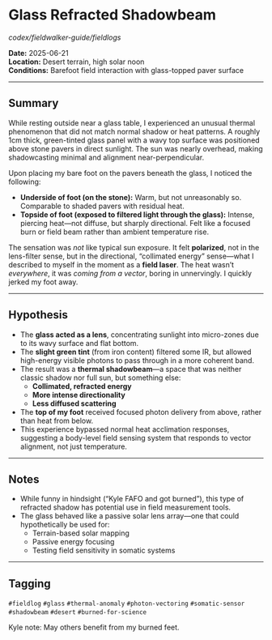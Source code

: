 # Glass Refracted Shadowbeam  
*codex/fieldwalker-guide/fieldlogs*

**Date:** 2025-06-21  
**Location:** Desert terrain, high solar noon  
**Conditions:** Barefoot field interaction with glass-topped paver surface

---

## Summary

While resting outside near a glass table, I experienced an unusual thermal phenomenon that did not match normal shadow or heat patterns. A roughly 1cm thick, green-tinted glass panel with a wavy top surface was positioned above stone pavers in direct sunlight. The sun was nearly overhead, making shadowcasting minimal and alignment near-perpendicular.

Upon placing my bare foot on the pavers beneath the glass, I noticed the following:

- **Underside of foot (on the stone):** Warm, but not unreasonably so. Comparable to shaded pavers with residual heat.
- **Topside of foot (exposed to filtered light through the glass):** Intense, piercing heat—not diffuse, but sharply directional. Felt like a focused burn or field beam rather than ambient temperature rise.

The sensation was *not* like typical sun exposure. It felt **polarized**, not in the lens-filter sense, but in the directional, “collimated energy” sense—what I described to myself in the moment as a **field laser**. The heat wasn’t *everywhere*, it was *coming from a vector*, boring in unnervingly. I quickly jerked my foot away.

---

## Hypothesis

- The **glass acted as a lens**, concentrating sunlight into micro-zones due to its wavy surface and flat bottom.
- The **slight green tint** (from iron content) filtered some IR, but allowed high-energy visible photons to pass through in a more coherent band.
- The result was a **thermal shadowbeam**—a space that was neither classic shadow nor full sun, but something else:
    - **Collimated, refracted energy**
    - **More intense directionality**
    - **Less diffused scattering**
- The **top of my foot** received focused photon delivery from above, rather than heat from below.
- This experience bypassed normal heat acclimation responses, suggesting a body-level field sensing system that responds to vector alignment, not just temperature.

---

## Notes

- While funny in hindsight (“Kyle FAFO and got burned”), this type of refracted shadow has potential use in field measurement tools.
- The glass behaved like a passive solar lens array—one that could hypothetically be used for:
    - Terrain-based solar mapping
    - Passive energy focusing
    - Testing field sensitivity in somatic systems

---

## Tagging

`#fieldlog` `#glass` `#thermal-anomaly` `#photon-vectoring` `#somatic-sensor` `#shadowbeam` `#desert` `#burned-for-science`

Kyle note: May others benefit from my burned feet.
